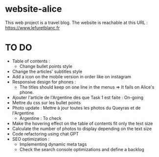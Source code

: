 # website-alice

This web project is a travel blog. The website is reachable at this URL : https://www.lefuretblanc.fr

# TO DO

- Table of contents :
  - Change bullet points style
- Change the articles' subtitles style
- Add a icon on the mobile version in order like on instagram
- Responsive design for phones :
  - The titles should keep on one line in the menus => It fails on Alice's phone.
- Ajouter l'article de l'Argentine dès que Task 1 est faite : On-going
- Mettre du css sur les bullet points
- Photo update : Mettre à jour toutes les photos du Queyras et de l'Argentine
  - Argentine : To check
- Make the hovering effect on the table of contents fit only the text size
- Calculate the number of photos to display depending on the text size
- Code refactoring using chat GPT
- SEO optimization :
  - Implementing dynamic meta tags
  - Check the search console optimizations and define a backlog
